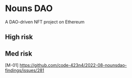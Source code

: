 # Nouns DAO
A DAO-driven NFT project on Ethereum

## High risk

## Med risk
[M-01] https://github.com/code-423n4/2022-08-nounsdao-findings/issues/281

